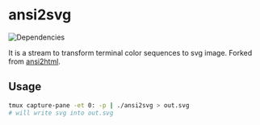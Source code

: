 ansi2svg
========

![Dependencies](https://david-dm.org/Rundik/ansi2svg.svg)

It is a stream to transform terminal color sequences to svg image. Forked from [ansi2html](https://github.com/marinintim/ansi2html).

## Usage
```bash
tmux capture-pane -et 0: -p | ./ansi2svg > out.svg
# will write svg into out.svg
```
